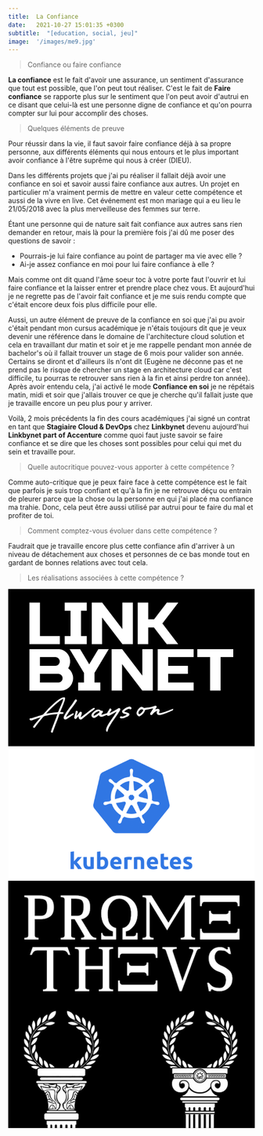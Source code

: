 ```yaml
---
title:  La Confiance
date:   2021-10-27 15:01:35 +0300
subtitle:  "[education, social, jeu]"
image:  '/images/me9.jpg'
---
```


> Confiance ou faire confiance

**La confiance** est le fait d'avoir une assurance, un sentiment d'assurance que tout est possible, que l'on peut tout réaliser. C'est le fait de **Faire confiance** se rapporte plus sur le sentiment que l'on peut avoir d'autrui en ce disant que celui-là est une personne digne de confiance et qu'on pourra compter sur lui pour accomplir des choses.

> Quelques éléments de preuve

Pour réussir dans la vie, il faut savoir faire confiance déjà à sa propre personne, aux différents éléments qui nous entours et le plus important avoir confiance à l'être suprême qui nous à créer (DIEU). 

Dans les différents projets que j'ai pu réaliser il fallait déjà avoir une confiance en soi et savoir aussi faire confiance aux autres. Un projet en particulier m'a vraiment permis de mettre en valeur cette compétence et aussi de la vivre en live. Cet événement est mon mariage qui a eu lieu le 21/05/2018 avec la plus merveilleuse des femmes sur terre. 

Étant une personne qui de nature sait fait confiance aux autres sans rien demander en retour, mais là pour la première fois j'ai dû me poser des questions de savoir :

- Pourrais-je lui faire confiance au point de partager ma vie avec elle ?
- Ai-je assez confiance en moi pour lui faire confiance à elle ? 

Mais comme ont dit quand l'âme soeur toc à votre porte faut l'ouvrir et lui faire confiance et la laisser entrer et prendre place chez vous. Et aujourd'hui je ne regrette pas de l'avoir fait confiance et je me suis rendu compte que c'était encore deux fois plus difficile pour elle. 

Aussi, un autre élément de preuve de la confiance en soi que j'ai pu avoir c'était pendant mon cursus académique je n'étais toujours dit que je veux devenir une référence dans le domaine de l'architecture cloud solution et cela en travaillant dur matin et soir et je me rappelle pendant mon année de bachelor's où il fallait trouver un stage de 6 mois pour valider son année. Certains se diront et d'ailleurs ils n'ont dit (Eugène ne déconne pas et ne prend pas le risque de chercher un stage en architecture cloud car c'est difficile, tu pourras te retrouver sans rien à la fin et ainsi perdre ton année). Après avoir entendu cela, j'ai activé le mode **Confiance en soi** je ne répétais matin, midi et soir que j'allais trouver ce que je cherche qu'il fallait juste que je travaille encore un peu plus pour y arriver.

Voilà, 2 mois précédents la fin des cours académiques j'ai signé un contrat en tant que **Stagiaire Cloud & DevOps** chez **Linkbynet** devenu aujourd'hui **Linkbynet part of Accenture** comme quoi faut juste savoir se faire confiance et se dire que les choses sont possibles pour celui qui met du sein et travaille pour. 

> Quelle autocritique pouvez-vous apporter à cette compétence ? 

Comme auto-critique que je peux faire face à cette compétence est le fait que parfois je suis trop confiant et qu'à la fin je ne retrouve déçu ou entrain de pleurer parce que la chose ou la personne en qui j'ai placé ma confiance ma trahie. Donc, cela peut être aussi utilisé par autrui pour te faire du mal et profiter de toi. 

> Comment comptez-vous évoluer dans cette compétence ? 

Faudrait que je travaille encore plus cette confiance afin d'arriver à un niveau de détachement aux choses et personnes de ce bas monde tout en gardant de bonnes relations avec tout cela. 

> Les réalisations associées à cette compétence ?

<div class="gallery-box">
  <div class="gallery">
    <a href="https://eugenemazamda-cloud.com/projects/ccoe-lbn" target="_blank"><img src="/images/lbn.png" alt="Project"></a>
    <a href="https://eugenemazamda-cloud.com/projects/lbnpuzzle" target="_blank"><img src="/images/kubernetes.png" alt="Project"></a>
    <a href="https://eugenemazamda-cloud.com/projects/prometheus" target="_blank"><img src="/images/prometheus.png" alt="Project"></a>
  </div>
</div>